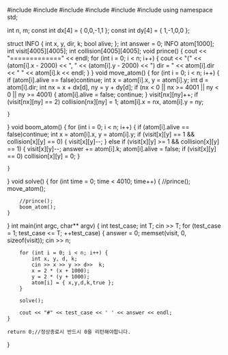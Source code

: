 #include <iostream>
#include <cstring>
#include <vector>
#include <queue>
#include <algorithm>
#include <cstdio>
using namespace std;

int n, m;
const int dx[4] = { 0,0,-1,1 };
const int dy[4] = { 1,-1,0,0 };


struct INFO {
	int x, y, dir, k;
	bool alive;
};
int answer = 0;
INFO atom[1000];
int visit[4005][4005];
int collision[4005][4005];
void prince()
{
	cout << "=============" << endl;
	for (int i = 0; i < n; i++) {
		cout << "(" << (atom[i].x - 2000) << ", " << (atom[i].y  - 2000) << ") dir = " << atom[i].dir << " " << atom[i].k << endl;
	}
}
void move_atom()
{
	for (int i = 0; i < n; i++) {
		if (atom[i].alive == false)continue;
		int x = atom[i].x, y = atom[i].y;
		int d = atom[i].dir;
		int nx = x + dx[d], ny = y + dy[d];
		if (nx < 0 || nx >= 4001 || ny < 0 || ny >= 4001) {
			atom[i].alive = false;
			continue;
		}
		visit[nx][ny]++;
		if (visit[nx][ny] == 2)
			collision[nx][ny] = 1;
		atom[i].x = nx, atom[i].y = ny;

	}
}
void boom_atom()
{
	for (int i = 0; i < n; i++) {
		if (atom[i].alive == false)continue;
		int x = atom[i].x, y = atom[i].y;
		if (visit[x][y] == 1 && collision[x][y] == 0) {
			visit[x][y]--;
		}
		else if (visit[x][y] >= 1 && collision[x][y] == 1) {
			visit[x][y]--;
			answer += atom[i].k;
			atom[i].alive = false;
			if (visit[x][y] == 0)
				collision[x][y] = 0;
		}

	}
}
void solve()
{
	for (int time = 0; time < 4010; time++) {
		//prince();
		move_atom();
		
		//prince();
		boom_atom();
	}
}
int main(int argc, char** argv)
{
	int test_case;
	int T;
	cin >> T;
	for (test_case = 1; test_case <= T; ++test_case)
	{
		answer = 0;
		memset(visit, 0, sizeof(visit));
		cin >> n;
		
		for (int i = 0; i < n; i++) {
			int x, y, d, k;
			cin >> x >> y >> d>>  k;
			x = 2 * (x + 1000);
			y = 2 * (y + 1000);
			atom[i] = { x,y,d,k,true };
		}
		
		solve();

		cout << "#" << test_case << ' ' << answer << endl;
	}

	return 0;//정상종료시 반드시 0을 리턴해야합니다.
}
